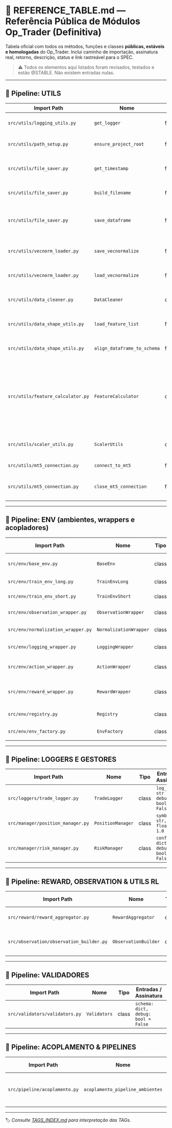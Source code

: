 # 📘 REFERENCE\_TABLE.md — Referência Pública de Módulos Op\_Trader (Definitiva)

Tabela oficial com todos os métodos, funções e classes **públicas, estáveis e homologadas** do Op\_Trader.
Inclui caminho de importação, assinatura real, retorno, descrição, status e link rastreável para o SPEC.

> ⚠️ Todos os elementos aqui listados foram revisados, testados e estão @STABLE. Não existem entradas nulas.

---

## 🧱 Pipeline: UTILS

| Import Path                       | Nome                        | Tipo     | Entradas / Assinatura                                                                                                                                                                                                                                                   | Retorno                                                  | Descrição                                                          | Estado  | SPEC                                                                           |
| --------------------------------- | --------------------------- | -------- | ----------------------------------------------------------------------------------------------------------------------------------------------------------------------------------------------------------------------------------------------------------------------- | -------------------------------------------------------- | ------------------------------------------------------------------ | ------- | ------------------------------------------------------------------------------ |
| `src/utils/logging_utils.py`      | `get_logger`                | function | `name: str, cli_level: str = None`                                                                                                                                                                                                                                      | Logger                                                   | Logger estruturado e compatível                                    | @STABLE | [📄 SPEC\_logging\_utils.md](../../docs/specs/SPEC_logging_utils.md)           |
| `src/utils/path_setup.py`         | `ensure_project_root`       | function | `cur_file: str`                                                                                                                                                                                                                                                         | Path                                                     | Adiciona raiz do projeto ao sys.path                               | @STABLE | [📄 SPEC\_path\_setup.md](../../docs/specs/SPEC_path_setup.md)                 |
| `src/utils/file_saver.py`         | `get_timestamp`             | function | `None`                                                                                                                                                                                                                                                                  | str                                                      | Gera timestamp para versionamento                                  | @STABLE | [📄 SPEC\_file\_saver.md](../../docs/specs/SPEC_file_saver.md)                 |
| `src/utils/file_saver.py`         | `build_filename`            | function | `prefix: str, suffix: str, asset: str, timeframe: str, ...`                                                                                                                                                                                                             | str                                                      | Cria nome de arquivo padronizado                                   | @STABLE | [📄 SPEC\_file\_saver.md](../../docs/specs/SPEC_file_saver.md)                 |
| `src/utils/file_saver.py`         | `save_dataframe`            | function | `df: DataFrame, filepath: str`                                                                                                                                                                                                                                          | None                                                     | Salva CSV com log e criação automática de pastas                   | @STABLE | [📄 SPEC\_file\_saver.md](../../docs/specs/SPEC_file_saver.md)                 |
| `src/utils/vecnorm_loader.py`     | `save_vecnormalize`         | function | `env: VecNormalize, path: str`                                                                                                                                                                                                                                          | None                                                     | Salva objeto de normalização PPO                                   | @STABLE | [📄 SPEC\_vecnorm\_loader.md](../../docs/specs/SPEC_vecnorm_loader.md)         |
| `src/utils/vecnorm_loader.py`     | `load_vecnormalize`         | function | `path: str, env: VecEnv`                                                                                                                                                                                                                                                | VecNormalize                                             | Restaura normalização para ambiente                                | @STABLE | [📄 SPEC\_vecnorm\_loader.md](../../docs/specs/SPEC_vecnorm_loader.md)         |
| `src/utils/data_cleaner.py`       | `DataCleaner`               | class    | `debug: bool = False`                                                                                                                                                                                                                                                   | instância                                                | Limpeza e padronização de DataFrame de candles                     | @STABLE | [📄 SPEC\_data\_cleaner.md](../../docs/specs/SPEC_data_cleaner.md)             |
| `src/utils/data_shape_utils.py`   | `load_feature_list`         | function | `filepath: str`                                                                                                                                                                                                                                                         | list\[str]                                               | Lê lista de features do schema ativo                               | @STABLE | [📄 SPEC\_data\_shape\_utils.md](../../docs/specs/SPEC_data_shape_utils.md)    |
| `src/utils/data_shape_utils.py`   | `align_dataframe_to_schema` | function | `df: DataFrame, schema_cols: list[str]`                                                                                                                                                                                                                                 | DataFrame                                                | Alinha colunas e tipos conforme schema                             | @STABLE | [📄 SPEC\_data\_shape\_utils.md](../../docs/specs/SPEC_data_shape_utils.md)    |
| `src/utils/feature_calculator.py` | `FeatureCalculator`         | class    | `debug: bool = False`<br>`calculate_all(df: DataFrame, features: Optional[list[str]] = None, params: Optional[dict] = None) -> DataFrame`<br>`list_available_features() -> list[str]`<br>`register_feature(name: str, func: Callable)`<br>`get_last_metadata() -> dict` | instância,<br>DataFrame,<br>list\[str],<br>None,<br>dict | Calculadora plugável de indicadores técnicos e features de candles | @STABLE | [📄 SPEC\_feature\_calculator.md](../../docs/specs/SPEC_feature_calculator.md) |
| `src/utils/scaler_utils.py`       | `ScalerUtils`               | class    | `debug: bool = False`                                                                                                                                                                                                                                                   | instância                                                | Normalização padrão com persistência auditável                     | @STABLE | [📄 SPEC\_scaler\_utils.md](../../docs/specs/SPEC_scaler_utils.md)             |
| `src/utils/mt5_connection.py`     | `connect_to_mt5`            | function | `cli_level: Optional[str] = None`                                                                                                                                                                                                                                       | bool                                                     | Conecta ao MetaTrader 5                                            | @STABLE | [📄 SPEC\_mt5\_connection.md](../../docs/specs/SPEC_mt5_connection.md)         |
| `src/utils/mt5_connection.py`     | `close_mt5_connection`      | function | `None`                                                                                                                                                                                                                                                                  | None                                                     | Encerra conexão MT5 de forma segura                                | @STABLE | [📄 SPEC\_mt5\_connection.md](../../docs/specs/SPEC_mt5_connection.md)         |

---

## 🧱 Pipeline: ENV (ambientes, wrappers e acopladores)

| Import Path                        | Nome                   | Tipo  | Entradas / Assinatura                                      | Retorno   | Descrição                                       | Estado    | SPEC                                                                         |
| ---------------------------------- | ---------------------- | ----- | ---------------------------------------------------------- | --------- | ----------------------------------------------- | --------- | ---------------------------------------------------------------------------- |
| `src/env/base_env.py`              | `BaseEnv`              | class | `observation_space, action_space, config=None, ...`        | instância | Ambiente base de RL, contrato de step/reset/log | `@STABLE` | [📄 SPEC\_base\_env.md](../../docs/specs/SPEC_base_env.md)                           |
| `src/env/train_env_long.py`        | `TrainEnvLong`         | class | `config: dict, **kwargs`                                   | instância | Ambiente RL para treino principal (long only)   | `@STABLE` | [📄 SPEC\_train\_env\_long.md](../../docs/specs/SPEC_train_env_long.md)              |
| `src/env/train_env_short.py`       | `TrainEnvShort`        | class | `config: dict, **kwargs`                                   | instância | Ambiente RL para treino (short only)            | `@STABLE` | [📄 SPEC\_train\_env\_short.md](../../docs/specs/SPEC_train_env_short.md)            |
| `src/env/observation_wrapper.py`   | `ObservationWrapper`   | class | `env, log_dir: str = '', debug: bool = False`              | instância | Wrapper: processamento e log de observação      | `@STABLE` | [📄 SPEC\_observation\_wrapper.md](../../docs/specs/SPEC_observation_wrapper.md)     |
| `src/env/normalization_wrapper.py` | `NormalizationWrapper` | class | `env, norm_type: str = 'vecnorm', log_dir: str = ''`       | instância | Wrapper: normalização auditável                 | `@STABLE` | [📄 SPEC\_normalization\_wrapper.md](../../docs/specs/SPEC_normalization_wrapper.md) |
| `src/env/logging_wrapper.py`       | `LoggingWrapper`       | class | `env, log_dir: str = '', debug: bool = False`              | instância | Wrapper: logging estruturado e rastreável       | `@STABLE` | [📄 SPEC\_logging\_wrapper.md](../../docs/specs/SPEC_logging_wrapper.md)             |
| `src/env/action_wrapper.py`        | `ActionWrapper`        | class | `env, action_space, action_map: dict, debug: bool = False` | instância | Wrapper: processamento/validação de ações       | `@STABLE` | [📄 SPEC\_action\_wrapper.md](../../docs/specs/SPEC_action_wrapper.md)               |
| `src/env/reward_wrapper.py`        | `RewardWrapper`        | class | `env, reward_config: dict = None, debug: bool = False`     | instância | Wrapper: processamento/validação de rewards     | `@STABLE` | [📄 SPEC\_reward\_wrapper.md](../../docs/specs/SPEC_reward_wrapper.md)               |
| `src/env/registry.py`              | `Registry`             | class | `name: str, registry_type: str = 'env'`                    | instância | Registro global de envs e wrappers              | `@STABLE` | [📄 SPEC\_registry.md](../../docs/specs/SPEC_registry.md)                            |
| `src/env/env_factory.py`           | `EnvFactory`           | class | `config: dict = None, debug: bool = False`                 | instância | Fábrica e orquestrador de ambientes RL          | `@STABLE` | [📄 SPEC\_env\_factory.md](../../docs/specs/SPEC_env_factory.md)                     |

---

## 🧱 Pipeline: LOGGERS E GESTORES

| Import Path                       | Nome              | Tipo  | Entradas / Assinatura                    | Retorno   | Descrição                      | Estado    | SPEC                                                               |
| --------------------------------- | ----------------- | ----- | ---------------------------------------- | --------- | ------------------------------ | --------- | ------------------------------------------------------------------ |
| `src/loggers/trade_logger.py`     | `TradeLogger`     | class | `log_dir: str = '', debug: bool = False` | instância | Logger estruturado para trade  | `@STABLE` | [📄 SPEC\_trade\_logger.md](../../docs/specs/SPEC_trade_logger.md)         |
| `src/manager/position_manager.py` | `PositionManager` | class | `symbol: str, risk: float = 1.0`         | instância | Gestor de posições de trading  | `@STABLE` | [📄 SPEC\_position\_manager.md](../../docs/specs/SPEC_position_manager.md) |
| `src/manager/risk_manager.py`     | `RiskManager`     | class | `config: dict, debug: bool = False`      | instância | Gestor de risco parametrizável | `@STABLE` | [📄 SPEC\_risk\_manager.md](../../docs/specs/SPEC_risk_manager.md)         |

---

## 🧱 Pipeline: REWARD, OBSERVATION & UTILS RL

| Import Path                              | Nome                 | Tipo  | Entradas / Assinatura                      | Retorno   | Descrição                          | Estado    | SPEC                                                                     |
| ---------------------------------------- | -------------------- | ----- | ------------------------------------------ | --------- | ---------------------------------- | --------- | ------------------------------------------------------------------------ |
| `src/reward/reward_aggregator.py`        | `RewardAggregator`   | class | `reward_config: dict, debug: bool = False` | instância | Agregador e auditor de rewards     | `@STABLE` | [📄 SPEC\_reward\_aggregator.md](../../docs/specs/SPEC_reward_aggregator.md)     |
| `src/observation/observation_builder.py` | `ObservationBuilder` | class | `schema: dict, debug: bool = False`        | instância | Builder customizável de observação | `@STABLE` | [📄 SPEC\_observation\_builder.md](../../docs/specs/SPEC_observation_builder.md) |

---

## 🧱 Pipeline: VALIDADORES

| Import Path                    | Nome         | Tipo  | Entradas / Assinatura               | Retorno   | Descrição                            | Estado    | SPEC                                                  |
| ------------------------------ | ------------ | ----- | ----------------------------------- | --------- | ------------------------------------ | --------- | ----------------------------------------------------- |
| `src/validators/validators.py` | `Validators` | class | `schema: dict, debug: bool = False` | instância | Validadores de consistência e schema | `@STABLE` | [📄 SPEC\_validators.md](../../docs/specs/SPEC_validators.md) |

---

## 🧱 Pipeline: ACOPLAMENTO & PIPELINES

| Import Path                   | Nome                             | Tipo     | Entradas / Assinatura  | Retorno | Descrição                                | Estado    | SPEC                                                                                            |
| ----------------------------- | -------------------------------- | -------- | ---------------------- | ------- | ---------------------------------------- | --------- | ----------------------------------------------------------------------------------------------- |
| `src/pipeline/acoplamento.py` | `acoplamento_pipeline_ambientes` | doc/spec | `ver README.md e SPEC` | —       | Guia de integração entre pipelines RL/SL | `@STABLE` | [📄 SPEC\_acoplamento\_pipeline\_ambientes.md](../../docs/specs/SPEC_acoplamento_pipeline_ambientes.md) |

---

🏷️ *Consulte [TAGS\_INDEX.md](TAGS_INDEX.md) para interpretação das TAGs.*
